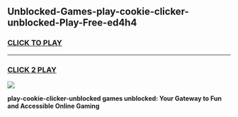 
## Unblocked-Games-play-cookie-clicker-unblocked-Play-Free-ed4h4
<h3>
<a href="https://premium76.site?title=play-cookie-clicker-unblocked&ref=21A">CLICK TO PLAY</a></h3>
<hr>

<h3>
<a href="https://premium76.site?title=play-cookie-clicker-unblocked&ref=21A">CLICK 2 PLAY</a>
  
</h3>

<a href="https://premium76.site?title=play-cookie-clicker-unblocked&ref=21A"><img src="https://clearcache.store/games.png"></a>


**play-cookie-clicker-unblocked games unblocked: Your Gateway to Fun and Accessible Online Gaming**

